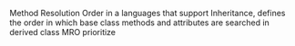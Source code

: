 Method Resolution Order in a languages that support Inheritance, defines the order in which base class methods and attributes are searched in derived class
MRO prioritize 